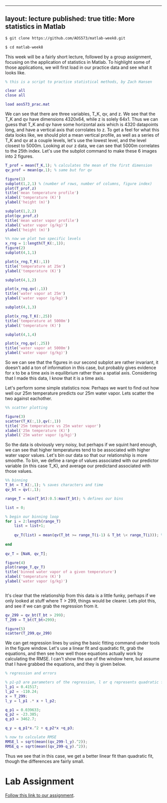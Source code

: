 
---
layout: lecture
published: true
title: More statistics in Matlab
---

~~~ bash
$ git clone https://github.com/AOS573/matlab-week8.git

$ cd matlab-week8
~~~

This week will be a fairly short lecture, followed by a group assignment, focusing on the application of statistics in Matlab. To highlight some of those applications, we will first load in our practice data and see what it looks like.

~~~ matlab
% this is a script to practice statistical methods, by Zach Hansen

clear all
close all

load aos573_prac.mat
~~~

We can see that there are three variables, T_K, qv, and z. We see that the T_K and qv have dimensions 4320x64, while z is solely 64x1. Thus we can guess that T_K and qv have some horizontal axis which is 4320 datapoints long, and have a vertical axis that corrolates to z. To get a feel for what this data looks like, we should plot a mean vertical profile, as well as a series of T_K and qv at a couple levels, let's use the lowest level, and the level closest to 5000m. Looking at our z data, we can see that 5000m correlates to the 25th index. Let's use the subplot command to make these 6 images into 2 figures.

~~~ matlab
T_prof = mean(T_K,1); % calculates the mean of the first dimension
qv_prof = mean(qv,1); % same but for qv

figure(1)
subplot(1,2,1) % (number of rows, number of columns, figure index)
plot(T_prof,z)
title('mean temperature profile')
xlabel('temperature (K)')
ylabel('height (m)')

subplot(1,2,2)
plot(qv_prof,z)
title('mean water vapor profile')
xlabel('water vapor (g/kg)')
ylabel('height (m)')

%% now we plot two specific levels
x_rng = 1:length(T_K(:,1));
figure(2)
subplot(4,1,1)

plot(x_rng,T_K(:,1))
title('temperature at 25m')
ylabel('temperature (K)')

subplot(4,1,2)

plot(x_rng,qv(:,1))
title('water vapor at 25m')
ylabel('water vapor (g/kg)')

subplot(4,1,3)

plot(x_rng,T_K(:,25))
title('temperature at 5000m')
ylabel('temperature (K)')

subplot(4,1,4)

plot(x_rng,qv(:,25))
title('water vapor at 5000m')
ylabel('water vapor (g/kg)')
~~~

So we can see that the figures in our second subplot are rather invariant, it doesn't add a ton of information in this case, but probably gives evidence for x to be a time axis in equilibrium rather than a spatial axis. Considering that I made this data, I know that it is a time axis.

Let's perform some simple statistics now. Perhaps we want to find out how well our 25m temperature predicts our 25m water vapor. Lets scatter the two against eachother.

~~~ matlab
%% scatter plotting

figure(3)
scatter(T_K(:,1),qv(:,1))
title('25m temperature vs 25m water vapor')
xlabel('25m temperature (K)')
ylabel('25m water vapor (g/kg)')

~~~

So the data is obviously very noisy, but perhaps if we squint hard enough, we can see that higher temperatures tend to be associated with higher water vapor values. Let's bin our data so that our relationship is more smoothe. To bin, we define a range of values associated with our predictor variable (in this case T_K), and average our predictand associated with those values.

~~~ matlab
%% binning
T_bt = T_K(:,1); % saves characters and time
qv_bt = qv(:,1);

range_T = min(T_bt):0.5:max(T_bt); % defines our bins

list = 0;

% begin our binning loop
for i = 2:length(range_T)
    list = list+1;
    
    qv_T(list) = mean(qv(T_bt >= range_T(i-1) & T_bt \< range_T(i))); % the backslash is only there because github doesn't like less than sign
    
end
    
qv_T = [NaN, qv_T];

figure(4)
plot(range_T,qv_T)
title('binned water vapor of a given temperature')
xlabel('temperature (K)')
ylabel('water vapor (g/kg)')
    
~~~


It's clear that the relationship from this data is a little funky, perhaps if we only looked at stuff where T > 299, things would be clearer. Lets plot this, and see if we can grab the regression from it.

~~~ matlab
qv_299 = qv_bt(T_bt > 299);
T_299 = T_bt(T_bt>299);

figure(5)
scatter(T_299,qv_299)
~~~

We can get regression lines by using the basic fitting command under tools in the figure window. Let's use a linear fit and quadratic fit, grab the equations, and then see how well those equations actually work by calculating the RMSE. I can't show the use of the window here, but assume that I have grabbed the equations, and they is given below.

~~~ matlab
% regression and errors

% p1-p3 are parameters of the regression, l or q represents quadratic fit or linear fit.
l_p1 = 0.41517;
l_p2 = -110.24;
x = T_299;
l_y = l_p1 .* x + l_p2;

q_p1 = 0.039633;
q_p2 = -23.385;
q_p3 = 3462.7;

q_y = q_p1*x.^2 + q_p2*x +q_p3;

% now to calculate RMSE
RMSE_l = sqrt(mean((qv_299-l_y).^2));
RMSE_q = sqrt(mean((qv_299-q_y).^2));
~~~

Thus we see that in this case, we get a better linear fit than quadratic fit, though the differences are fairly small.

# Lab Assignment
[Follow this link to our assignment](/assignments/8-matlab8.html).
